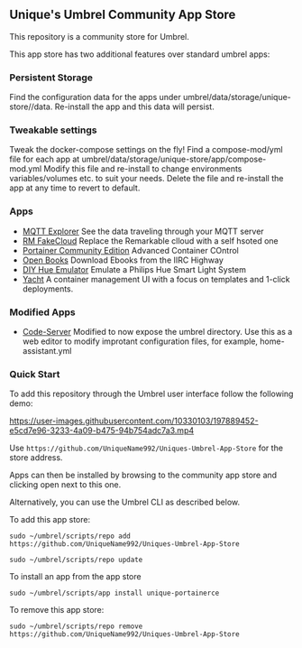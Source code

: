 ## Unique's Umbrel Community App Store

This repository is a community store for Umbrel. 

This app store has two additional features over standard umbrel apps:

### Persistent Storage
Find the configuration data for the apps under umbrel/data/storage/unique-store/<app>/data. Re-install the app and this data will persist.

### Tweakable settings
Tweak the docker-compose settings on the fly!
Find a compose-mod/yml file for each app at umbrel/data/storage/unique-store/app/compose-mod.yml
Modify this file and re-install to change environments variables/volumes etc. to suit your needs. Delete the file and re-install the app at any time to revert to default.

### Apps
* [MQTT Explorer](http://mqtt-explorer.com/)
  See the data traveling through your MQTT server
* [RM FakeCloud](https://github.com/ddvk/rmfakecloud)
  Replace the Remarkable clloud with a self hsoted one
* [Portainer Community Edition](https://www.portainer.io/)
  Advanced Container COntrol
* [Open Books](https://github.com/evan-buss/openbooks)
  Download Ebooks from the IIRC Highway
* [DIY Hue Emulator](https://diyhue.org/)
  Emulate a Philips Hue Smart Light System
* [Yacht](https://yacht.sh/)
  A container management UI with a focus on templates and 1-click deployments.
  
### Modified Apps
* [Code-Server](https://coder.com)
  Modified to now expose the umbrel directory. Use this as a web editor to modify improtant configuration files, for example, home-assistant.yml
  
### Quick Start

To add this repository through the Umbrel user interface follow the following demo:


https://user-images.githubusercontent.com/10330103/197889452-e5cd7e96-3233-4a09-b475-94b754adc7a3.mp4

Use `https://github.com/UniqueName992/Uniques-Umbrel-App-Store` for the store address.

Apps can then be installed by browsing to the community app store and clicking open next to this one.

Alternatively, you can use the Umbrel CLI as described below.

To add this app store:
```
sudo ~/umbrel/scripts/repo add https://github.com/UniqueName992/Uniques-Umbrel-App-Store

sudo ~/umbrel/scripts/repo update
```

To install an app from the app store
```
sudo ~/umbrel/scripts/app install unique-portainerce
```

To remove this app store:
```
sudo ~/umbrel/scripts/repo remove https://github.com/UniqueName992/Uniques-Umbrel-App-Store
```
